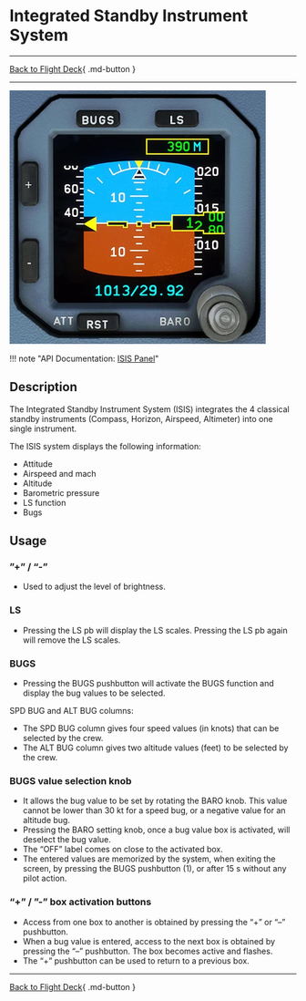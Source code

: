 # Integrated Standby Instrument System

---

[Back to Flight Deck](../index.md){ .md-button }

---

![Integrated Standby Instrument System](../../../assets/a32nx-briefing/front/ISIS.jpg "Integrated Standby Instrument System")

!!! note "API Documentation: [ISIS Panel](../../../../fbw-a32nx/a32nx-api/a32nx-flightdeck-api.md#isis)"

## Description

The Integrated Standby Instrument System (ISIS) integrates the 4 classical standby instruments (Compass, Horizon, Airspeed, Altimeter) into one single instrument.

The ISIS system displays the following information:

- Attitude
- Airspeed and mach
- Altitude
- Barometric pressure
- LS function
- Bugs

## Usage

### ”+” / “-”

- Used to adjust the level of brightness.

### LS

- Pressing the LS pb will display the LS scales. Pressing the LS pb again will remove the LS scales.

### BUGS

- Pressing the BUGS pushbutton will activate the BUGS function and display the bug values to be selected.

SPD BUG and ALT BUG columns:

- The SPD BUG column gives four speed values (in knots) that can be selected by the crew.
- The ALT BUG column gives two altitude values (feet) to be selected by the crew.

### BUGS value selection knob

- It allows the bug value to be set by rotating the BARO knob. This value cannot be lower than 30 kt for a speed bug, or a negative value for an altitude bug.
- Pressing the BARO setting knob, once a bug value box is activated, will deselect the bug value.
- The “OFF” label comes on close to the activated box.
- The entered values are memorized by the system, when exiting the screen, by pressing the BUGS pushbutton (1), or after 15 s without any pilot action.

### “+” / ”-” box activation buttons

- Access from one box to another is obtained by pressing the “+” or “–” pushbutton.
- When a bug value is entered, access to the next box is obtained by pressing the “–” pushbutton. The box becomes active and flashes.
- The “+” pushbutton can be used to return to a previous box.

---

[Back to Flight Deck](../index.md){ .md-button }

